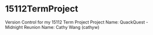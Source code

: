 # 15112TermProject
Version Control for my 15112 Term Project
Project Name: QuackQuest - Midnight Reunion
Name: Cathy Wang (cathyw)
